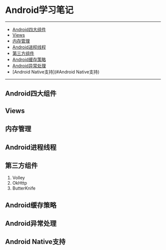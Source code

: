 # Android学习笔记
---
* [Android四大组件](#Android四大组件)
* [Views](#Views)
* [内存管理](#内存管理)
* [Android进程线程](#Android进程线程)
* [第三方组件](#第三方组件)
* [Android缓存策略](#Android缓存策略)
* [Android异常处理](#Android异常处理)
* [Android Native支持](#Android Native支持)

---

## Android四大组件

## Views

## 内存管理

## Android进程线程

## 第三方组件
   1. Volley
   2. OkHttp
   3. ButterKnife

## Android缓存策略

## Android异常处理

## Android Native支持
